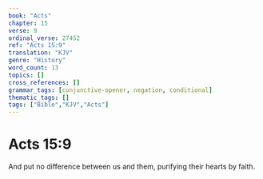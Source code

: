 ```yaml
---
book: "Acts"
chapter: 15
verse: 9
ordinal_verse: 27452
ref: "Acts 15:9"
translation: "KJV"
genre: "History"
word_count: 13
topics: []
cross_references: []
grammar_tags: [conjunctive-opener, negation, conditional]
thematic_tags: []
tags: ["Bible","KJV","Acts"]
---
```


# Acts 15:9

And put no difference between us and them, purifying their hearts by faith.
